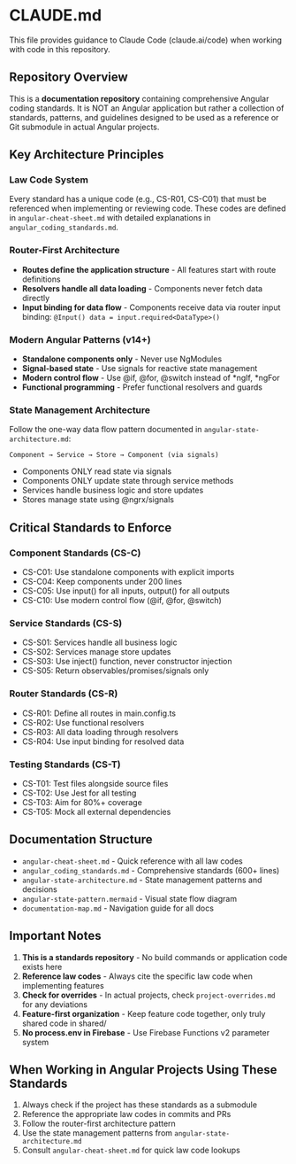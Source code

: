 # CLAUDE.md

This file provides guidance to Claude Code (claude.ai/code) when working with code in this repository.

## Repository Overview

This is a **documentation repository** containing comprehensive Angular coding standards. It is NOT an Angular application but rather a collection of standards, patterns, and guidelines designed to be used as a reference or Git submodule in actual Angular projects.

## Key Architecture Principles

### Law Code System
Every standard has a unique code (e.g., CS-R01, CS-C01) that must be referenced when implementing or reviewing code. These codes are defined in `angular-cheat-sheet.md` with detailed explanations in `angular_coding_standards.md`.

### Router-First Architecture
- **Routes define the application structure** - All features start with route definitions
- **Resolvers handle all data loading** - Components never fetch data directly
- **Input binding for data flow** - Components receive data via router input binding: `@Input() data = input.required<DataType>()`

### Modern Angular Patterns (v14+)
- **Standalone components only** - Never use NgModules
- **Signal-based state** - Use signals for reactive state management
- **Modern control flow** - Use @if, @for, @switch instead of *ngIf, *ngFor
- **Functional programming** - Prefer functional resolvers and guards

### State Management Architecture
Follow the one-way data flow pattern documented in `angular-state-architecture.md`:
```
Component → Service → Store → Component (via signals)
```
- Components ONLY read state via signals
- Components ONLY update state through service methods
- Services handle business logic and store updates
- Stores manage state using @ngrx/signals

## Critical Standards to Enforce

### Component Standards (CS-C)
- CS-C01: Use standalone components with explicit imports
- CS-C04: Keep components under 200 lines
- CS-C05: Use input() for all inputs, output() for all outputs
- CS-C10: Use modern control flow (@if, @for, @switch)

### Service Standards (CS-S)
- CS-S01: Services handle all business logic
- CS-S02: Services manage store updates
- CS-S03: Use inject() function, never constructor injection
- CS-S05: Return observables/promises/signals only

### Router Standards (CS-R)
- CS-R01: Define all routes in main.config.ts
- CS-R02: Use functional resolvers
- CS-R03: All data loading through resolvers
- CS-R04: Use input binding for resolved data

### Testing Standards (CS-T)
- CS-T01: Test files alongside source files
- CS-T02: Use Jest for all testing
- CS-T03: Aim for 80%+ coverage
- CS-T05: Mock all external dependencies

## Documentation Structure

- `angular-cheat-sheet.md` - Quick reference with all law codes
- `angular_coding_standards.md` - Comprehensive standards (600+ lines)
- `angular-state-architecture.md` - State management patterns and decisions
- `angular-state-pattern.mermaid` - Visual state flow diagram
- `documentation-map.md` - Navigation guide for all docs

## Important Notes

1. **This is a standards repository** - No build commands or application code exists here
2. **Reference law codes** - Always cite the specific law code when implementing features
3. **Check for overrides** - In actual projects, check `project-overrides.md` for any deviations
4. **Feature-first organization** - Keep feature code together, only truly shared code in shared/
5. **No process.env in Firebase** - Use Firebase Functions v2 parameter system

## When Working in Angular Projects Using These Standards

1. Always check if the project has these standards as a submodule
2. Reference the appropriate law codes in commits and PRs
3. Follow the router-first architecture pattern
4. Use the state management patterns from `angular-state-architecture.md`
5. Consult `angular-cheat-sheet.md` for quick law code lookups